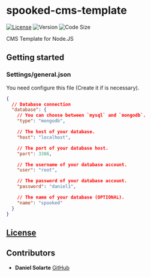 # spooked-cms-template

[![License](https://img.shields.io/github/license/danielsolartech/spooked-cms-template)](./LICENSE)
![Version](https://img.shields.io/github/package-json/v/danielsolartech/spooked-cms-template)
![Code Size](https://img.shields.io/github/languages/code-size/danielsolartech/spooked-cms-template)

CMS Template for Node.JS

## Getting started

### Settings/general.json
You need configure this file (Create it if is necessary).
```json
{
  // Database connection
  "database": {
    // You can choose between `mysql` and `mongodb`.
    "type": "mongodb",

    // The host of your database.
    "host": "localhost",

    // The port of your database host.
    "port": 3306,

    // The username of your database account.
    "user": "root",

    // The password of your database account.
    "password": "daniel1",

    // The name of your database (OPTIONAL).
    "name": "spooked"
  }
}
```

## [License](./LICENSE)

## Contributors
* **Daniel Solarte** [GitHub](https://github.com/danielsolartech)
